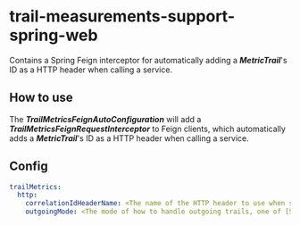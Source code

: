 # trail-measurements-support-spring-web

Contains a Spring Feign interceptor for automatically adding a **_MetricTrail_**'s ID as a HTTP header when calling a service.

## How to use

The **_TrailMetricsFeignAutoConfiguration_** will add a  **_TrailMetricsFeignRequestInterceptor_** to Feign clients, which automatically adds a **_MetricTrail_**'s ID as a HTTP header when calling a service.

## Config

```yaml
trailMetrics:
  http:
    correlationIdHeaderName: <The name of the HTTP header to use when sending correlationIds, 'correlation-id' by default>
    outgoingMode: <The mode of how to handle outgoing trails, one of [STRICT, LENIENT, OPTIONAL], OPTIONAL by default>
```